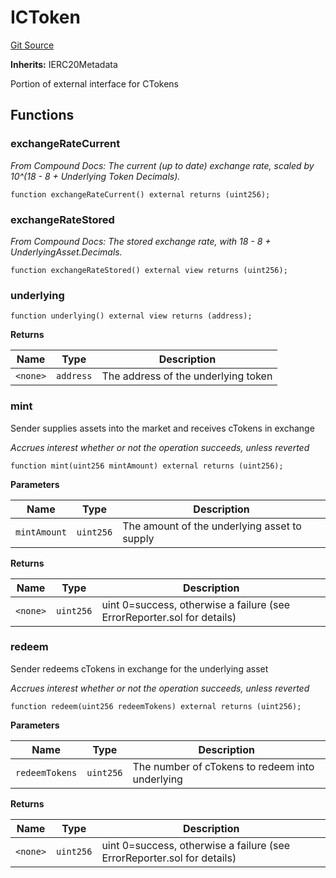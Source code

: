 # ICToken
[Git Source](https://github.com/larrythecucumber321/protocol/blob/3222eb21fbb20ddd3d3fa2233072dfa96ea3e340/contracts/plugins/assets/compoundv2/ICToken.sol)

**Inherits:**
IERC20Metadata

Portion of external interface for CTokens


## Functions
### exchangeRateCurrent

*From Compound Docs:
The current (up to date) exchange rate, scaled by 10^(18 - 8 + Underlying Token Decimals).*


```solidity
function exchangeRateCurrent() external returns (uint256);
```

### exchangeRateStored

*From Compound Docs: The stored exchange rate, with 18 - 8 + UnderlyingAsset.Decimals.*


```solidity
function exchangeRateStored() external view returns (uint256);
```

### underlying


```solidity
function underlying() external view returns (address);
```
**Returns**

|Name|Type|Description|
|----|----|-----------|
|`<none>`|`address`|The address of the underlying token|


### mint

Sender supplies assets into the market and receives cTokens in exchange

*Accrues interest whether or not the operation succeeds, unless reverted*


```solidity
function mint(uint256 mintAmount) external returns (uint256);
```
**Parameters**

|Name|Type|Description|
|----|----|-----------|
|`mintAmount`|`uint256`|The amount of the underlying asset to supply|

**Returns**

|Name|Type|Description|
|----|----|-----------|
|`<none>`|`uint256`|uint 0=success, otherwise a failure (see ErrorReporter.sol for details)|


### redeem

Sender redeems cTokens in exchange for the underlying asset

*Accrues interest whether or not the operation succeeds, unless reverted*


```solidity
function redeem(uint256 redeemTokens) external returns (uint256);
```
**Parameters**

|Name|Type|Description|
|----|----|-----------|
|`redeemTokens`|`uint256`|The number of cTokens to redeem into underlying|

**Returns**

|Name|Type|Description|
|----|----|-----------|
|`<none>`|`uint256`|uint 0=success, otherwise a failure (see ErrorReporter.sol for details)|


